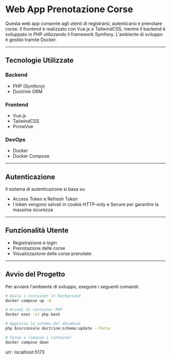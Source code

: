 # Web App Prenotazione Corse

Questa web app consente agli utenti di registrarsi, autenticarsi e prenotare corse. Il frontend è realizzato con Vue.js e TailwindCSS, mentre il backend è sviluppato in PHP utilizzando il framework Symfony. L'ambiente di sviluppo è gestito tramite Docker.

---

## Tecnologie Utilizzate

### Backend
- PHP (Symfony)
- Doctrine ORM

### Frontend
- Vue.js
- TailwindCSS
- PrimeVue

### DevOps
- Docker
- Docker Compose

---

## Autenticazione

Il sistema di autenticazione si basa su:
- Access Token e Refresh Token
- I token vengono salvati in cookie HTTP-only e Secure per garantire la massima sicurezza

---

## Funzionalità Utente

- Registrazione e login
- Prenotazione delle corse
- Visualizzazione delle corse prenotate

---

## Avvio del Progetto

Per avviare l'ambiente di sviluppo, eseguire i seguenti comandi:

```bash
# Avvia i container in background
docker compose up -d

# Accedi al container PHP
docker exec -it php bash

# Aggiorna lo schema del database
php bin/console doctrine:schema:update --force

# Ferma e rimuove i container
docker compose down


```

url : localhost:5173
